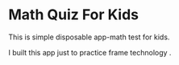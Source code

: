 # Math Quiz For Kids
This is simple disposable app-math test for kids.

I built this app just to practice frame technology .
